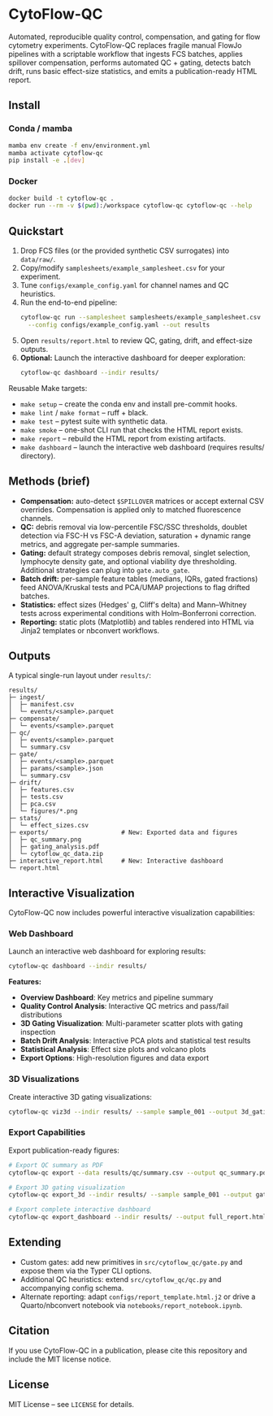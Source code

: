 # CytoFlow-QC

Automated, reproducible quality control, compensation, and gating for flow cytometry experiments. CytoFlow-QC replaces fragile manual FlowJo pipelines with a scriptable workflow that ingests FCS batches, applies spillover compensation, performs automated QC + gating, detects batch drift, runs basic effect-size statistics, and emits a publication-ready HTML report.

## Install

### Conda / mamba

```bash
mamba env create -f env/environment.yml
mamba activate cytoflow-qc
pip install -e .[dev]
```

### Docker

```bash
docker build -t cytoflow-qc .
docker run --rm -v $(pwd):/workspace cytoflow-qc cytoflow-qc --help
```

## Quickstart

1. Drop FCS files (or the provided synthetic CSV surrogates) into `data/raw/`.
2. Copy/modify `samplesheets/example_samplesheet.csv` for your experiment.
3. Tune `configs/example_config.yaml` for channel names and QC heuristics.
4. Run the end-to-end pipeline:
   ```bash
   cytoflow-qc run --samplesheet samplesheets/example_samplesheet.csv \
     --config configs/example_config.yaml --out results
   ```
5. Open `results/report.html` to review QC, gating, drift, and effect-size outputs.
6. **Optional:** Launch the interactive dashboard for deeper exploration:
   ```bash
   cytoflow-qc dashboard --indir results/
   ```

Reusable Make targets:

- `make setup` – create the conda env and install pre-commit hooks.
- `make lint` / `make format` – ruff + black.
- `make test` – pytest suite with synthetic data.
- `make smoke` – one-shot CLI run that checks the HTML report exists.
- `make report` – rebuild the HTML report from existing artifacts.
- `make dashboard` – launch the interactive web dashboard (requires results/ directory).

## Methods (brief)

- **Compensation:** auto-detect `$SPILLOVER` matrices or accept external CSV overrides. Compensation is applied only to matched fluorescence channels.
- **QC:** debris removal via low-percentile FSC/SSC thresholds, doublet detection via FSC-H vs FSC-A deviation, saturation + dynamic range metrics, and aggregate per-sample summaries.
- **Gating:** default strategy composes debris removal, singlet selection, lymphocyte density gate, and optional viability dye thresholding. Additional strategies can plug into `gate.auto_gate`.
- **Batch drift:** per-sample feature tables (medians, IQRs, gated fractions) feed ANOVA/Kruskal tests and PCA/UMAP projections to flag drifted batches.
- **Statistics:** effect sizes (Hedges' g, Cliff's delta) and Mann–Whitney tests across experimental conditions with Holm–Bonferroni correction.
- **Reporting:** static plots (Matplotlib) and tables rendered into HTML via Jinja2 templates or nbconvert workflows.

## Outputs

A typical single-run layout under `results/`:

```
results/
├─ ingest/
│  ├─ manifest.csv
│  └─ events/<sample>.parquet
├─ compensate/
│  └─ events/<sample>.parquet
├─ qc/
│  ├─ events/<sample>.parquet
│  └─ summary.csv
├─ gate/
│  ├─ events/<sample>.parquet
│  ├─ params/<sample>.json
│  └─ summary.csv
├─ drift/
│  ├─ features.csv
│  ├─ tests.csv
│  ├─ pca.csv
│  └─ figures/*.png
├─ stats/
│  └─ effect_sizes.csv
├─ exports/                    # New: Exported data and figures
│  ├─ qc_summary.png
│  ├─ gating_analysis.pdf
│  └─ cytoflow_qc_data.zip
├─ interactive_report.html     # New: Interactive dashboard
└─ report.html
```

## Interactive Visualization

CytoFlow-QC now includes powerful interactive visualization capabilities:

### Web Dashboard

Launch an interactive web dashboard for exploring results:

```bash
cytoflow-qc dashboard --indir results/
```

**Features:**
- **Overview Dashboard**: Key metrics and pipeline summary
- **Quality Control Analysis**: Interactive QC metrics and pass/fail distributions
- **3D Gating Visualization**: Multi-parameter scatter plots with gating inspection
- **Batch Drift Analysis**: Interactive PCA plots and statistical test results
- **Statistical Analysis**: Effect size plots and volcano plots
- **Export Options**: High-resolution figures and data export

### 3D Visualizations

Create interactive 3D gating visualizations:

```bash
cytoflow-qc viz3d --indir results/ --sample sample_001 --output 3d_gating.html
```

### Export Capabilities

Export publication-ready figures:

```bash
# Export QC summary as PDF
cytoflow-qc export --data results/qc/summary.csv --output qc_summary.pdf --format pdf

# Export 3D gating visualization
cytoflow-qc export_3d --indir results/ --sample sample_001 --output gating_3d.html

# Export complete interactive dashboard
cytoflow-qc export_dashboard --indir results/ --output full_report.html
```

## Extending

- Custom gates: add new primitives in `src/cytoflow_qc/gate.py` and expose them via the Typer CLI options.
- Additional QC heuristics: extend `src/cytoflow_qc/qc.py` and accompanying config schema.
- Alternate reporting: adapt `configs/report_template.html.j2` or drive a Quarto/nbconvert notebook via `notebooks/report_notebook.ipynb`.

## Citation

If you use CytoFlow-QC in a publication, please cite this repository and include the MIT license notice.

## License

MIT License – see `LICENSE` for details.
